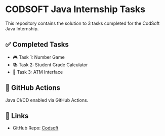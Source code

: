 # CODSOFT Java Internship Tasks

This repository contains the solution to 3 tasks completed for the CodSoft Java Internship.

## ✅ Completed Tasks
- 🎮 Task 1: Number Game
- 📚 Task 2: Student Grade Calculator
- 🏧 Task 3: ATM Interface

## 🔗 GitHub Actions
Java CI/CD enabled via GitHub Actions.

## 🔗 Links
- GitHub Repo: [Codsoft](https://github.com/RahulChy007/Codsoft)
